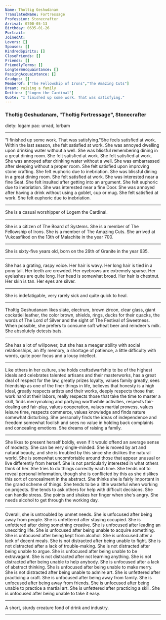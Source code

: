 ```yaml
---
Name: Tholtig Geshudanam
TranslatedName: Fortressage
Profession: Stonecrafter    
Arrival: 0700-05-13
Birthday: 0635-01-26
Portrait:
JoinedAt: 
Lovers: []
Spouses: []
KindredSpirits: []
CloseFriends: []
Friends: []
FriendlyTerms: []
LongtermAcquaintance: []
PassingAcquaintance: []
Grudges: []
MemberOf: ["The Fellowship of Irons","The Amazing Cuts"]
Dream: raising a family
Deities: ["Logem the Cardinal"]
Quote: "I finished up some work. That was satisfying."
---
```


### Tholtig Geshudanam, "Tholtig Fortressage", Stonecrafter 

diety: logam
pac: urvad, lorbam
 
***

"I finished up some work. That was satisfying."She feels satisfied at work. Within the last season, she felt satisfied at work. She was annoyed dwelling upon drinking water without a well. She was blissful remembering dining in a great dining room. She felt satisfied at work. She felt satisfied at work. She was annoyed after drinking water without a well. She was embarrassed after sleeping without a proper room. She felt satisfied upon improving stone crafting. She felt euphoric due to inebriation. She was blissful dining in a great dining room. She felt satisfied at work. She was interested near a fine Seat. She felt insulted after getting into an argument. She felt euphoric due to inebriation. She was interested near a fine Door. She was annoyed after having a drink without using a goblet, cup or mug. She felt satisfied at work. She felt euphoric due to inebriation. 
***

She is a casual worshipper of Logem the Cardinal. 
***

She is a citizen of The Board of Systems. She is a member of The Fellowship of Irons. She is a member of The Amazing Cuts. She arrived at Vukcasfikod on the 13th of Malachite in the year 700. 
***

She is sixty-five years old, born on the 26th of Granite in the year 635. 
***

She has a grating, raspy voice. Her hair is wavy. Her long hair is tied in a pony tail. Her teeth are crowded. Her eyebrows are extremely sparse. Her eyelashes are quite long. Her head is somewhat broad. Her hair is chestnut. Her skin is tan. Her eyes are silver. 
***

She is indefatigable, very rarely sick and quite quick to heal. 
***

Tholtig Geshudanam likes slate, electrum, brown zircon, clear glass, giant cockatiel leather, the color brown, shields, rings, ducks for their quacks, the words of The Lord of Silver and the sight of The Festival of Sweetness. When possible, she prefers to consume soft wheat beer and reindeer's milk. She absolutely detests bats. 
***

She has a lot of willpower, but she has a meager ability with social relationships, an iffy memory, a shortage of patience, a little difficulty with words, quite poor focus and a lousy intellect. 
***

Like others in her culture, she holds craftsdwarfship to be of the highest ideals and celebrates talented artisans and their masterworks, has a great deal of respect for the law, greatly prizes loyalty, values family greatly, sees friendship as one of the finer things in life, believes that honesty is a high ideal, greatly respects artists and their works, deeply respects those that work hard at their labors, really respects those that take the time to master a skill, finds merrymaking and partying worthwhile activities, respects fair-dealing and fair-play, values cooperation, values martial prowess, values leisure time, respects commerce, values knowledge and finds nature somewhat disturbing. She personally finds the ideas of independence and freedom somewhat foolish and sees no value in holding back complaints and concealing emotions. She dreams of raising a family. 
***

She likes to present herself boldly, even if it would offend an average sense of modesty. She can be very single-minded. She is moved by art and natural beauty, and she is troubled by this since she dislikes the natural world. She is somewhat uncomfortable around those that appear unusual or live differently from herself. She is not particularly interested in what others think of her. She tries to do things correctly each time. She tends not to reveal personal information, though she is conflicted by this as she dislikes this sort of concealment in the abstract. She thinks she is fairly important in the grand scheme of things. She tends to be a little wasteful when working on projects. She tends to ask others for help with difficult decisions. She can handle stress. She points and shakes her finger when she's angry. She needs alcohol to get through the working day. 
***

Overall, she is untroubled by unmet needs. She is unfocused after being away from people. She is unfettered after staying occupied. She is unfettered after doing something creative. She is unfocused after leading an unexciting life. She is unfocused after being unable to acquire something. She is unfocused after being kept from alcohol. She is unfocused after a lack of decent meals. She is not distracted after being unable to fight. She is not distracted after a lack of trouble-making. She is not distracted after being unable to argue. She is unfocused after being unable to be extravagant. She is not distracted after not learning anything. She is not distracted after being unable to help anybody. She is unfocused after a lack of abstract thinking. She is unfocused after being unable to make merry. She is not distracted after being unable to admire art. She is unfettered after practicing a craft. She is unfocused after being away from family. She is unfocused after being away from friends. She is unfocused after being unable to practice a martial art. She is unfettered after practicing a skill. She is unfocused after being unable to take it easy. 
***

A short, sturdy creature fond of drink and industry. 
***
